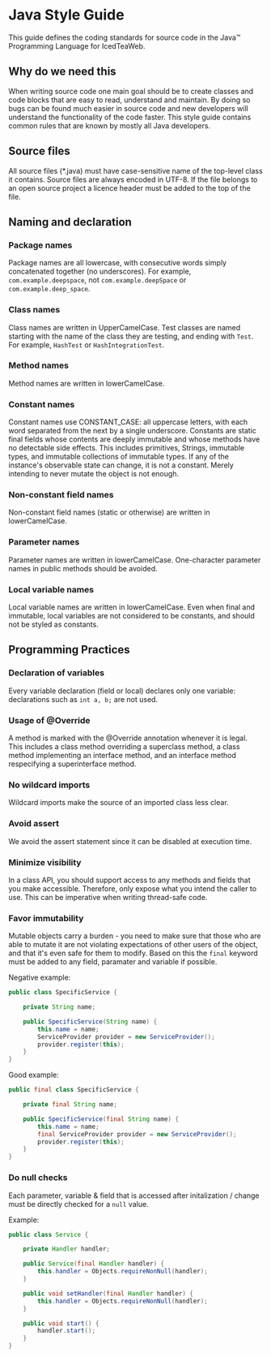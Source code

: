 # Java Style Guide
This guide defines the coding standards for source code in the Java™ Programming Language for IcedTeaWeb.

## Why do we need this
When writing source code one main goal should be to create classes and code blocks that are easy to read, understand and maintain.
By doing so bugs can be found much easier in source code and new developers will understand the functionality of the code faster.
This style guide contains common rules that are known by mostly all Java developers.

## Source files
All source files (*.java) must have case-sensitive name of the top-level class it contains. Source files are always encoded in UTF-8. If the file belongs to an open source project a licence header must be added to the top of the file.

## Naming and declaration

### Package names
Package names are all lowercase, with consecutive words simply concatenated together (no underscores). For example, `com.example.deepspace`,
not `com.example.deepSpace` or `com.example.deep_space`.

### Class names
Class names are written in UpperCamelCase. Test classes are named starting with the name of the class they are testing, and ending with 
`Test`. For example, `HashTest` or `HashIntegrationTest`.

### Method names
Method names are written in lowerCamelCase.

### Constant names
Constant names use CONSTANT_CASE: all uppercase letters, with each word separated from the next by a single underscore. Constants are static final fields whose contents are deeply immutable and whose methods have no detectable side effects. This includes primitives, Strings, immutable types, and immutable collections of immutable types. If any of the instance's observable state can change, it is not a constant. Merely intending to never mutate the object is not enough.

### Non-constant field names
Non-constant field names (static or otherwise) are written in lowerCamelCase.

### Parameter names
Parameter names are written in lowerCamelCase. One-character parameter names in public methods should be avoided.

### Local variable names
Local variable names are written in lowerCamelCase. Even when final and immutable, local variables are not considered to be constants, and should not be styled as constants.

## Programming Practices

### Declaration of variables
Every variable declaration (field or local) declares only one variable: declarations such as `int a, b;` are not used. 

### Usage of @Override
A method is marked with the @Override annotation whenever it is legal. This includes a class method overriding a superclass method, a class method implementing an interface method, and an interface method respecifying a superinterface method.

### No wildcard imports
Wildcard imports make the source of an imported class less clear.

### Avoid assert
We avoid the assert statement since it can be disabled at execution time.

### Minimize visibility
In a class API, you should support access to any methods and fields that you make accessible. Therefore, only expose what you intend the caller to use. This can be imperative when writing thread-safe code.

### Favor immutability
Mutable objects carry a burden - you need to make sure that those who are able to mutate it are not violating expectations of other users of the object, and that it's even safe for them to modify. Based on this the `final` keyword must be added to any field, paramater and variable if possible.

Negative example:

```java
public class SpecificService {

    private String name;

    public SpecificService(String name) {
        this.name = name;
        ServiceProvider provider = new ServiceProvider();
        provider.register(this);
    }
}
```

Good example:

```java
public final class SpecificService {

    private final String name;

    public SpecificService(final String name) {
        this.name = name;
        final ServiceProvider provider = new ServiceProvider();
        provider.register(this);
    }
}
```

### Do null checks
Each parameter, variable & field that is accessed after initalization / change must be directly checked for a `null` value.

Example:

```java
public class Service {

    private Handler handler;

    public Service(final Handler handler) {
        this.handler = Objects.requireNonNull(handler);
    }

    public void setHandler(final Handler handler) {
        this.handler = Objects.requireNonNull(handler);
    }

    public void start() {
        handler.start();
    }
}
```